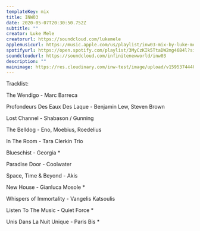 ```yaml
---
templateKey: mix
title: INW03
date: 2020-05-07T20:30:50.752Z
subtitle: ""
creator: Luke Mele
creatorurl: https://soundcloud.com/lukemele
applemusicurl: https://music.apple.com/us/playlist/inw03-mix-by-luke-mele/pl.u-xRakTk3mzAZ
spotifyurl: https://open.spotify.com/playlist/3MyCzKIk5TtaDW2mg46B4l?si=gADlj7HuQkic1qi128MzsA
soundcloudurl: https://soundcloud.com/infinitenewworld/inw03
description: ""
mainimage: https://res.cloudinary.com/inw-test/image/upload/v1595374440/inw-test-site/5f177b6707e0135224d84bb8.png
---
```

Tracklist:

The Wendigo - Marc Barreca

Profondeurs Des Eaux Des Laque - Benjamin Lew, Steven Brown

Lost Channel - Shabason / Gunning

The Belldog - Eno, Moebius, Roedelius

In The Room - Tara Clerkin Trio

Blueschist - Georgia *

Paradise Door - Coolwater

Space, Time & Beyond - Akis

New House - Gianluca Mosole *

Whispers of Immortality - Vangelis Katsoulis

Listen To The Music - Quiet Force *

Unis Dans La Nuit Unique - Paris Bis *
